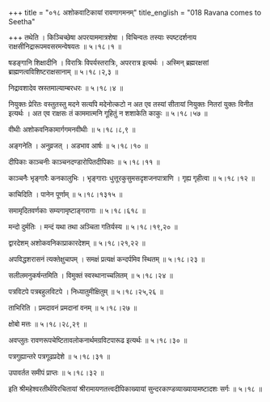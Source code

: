 +++
title = "०१८ अशोकवाटिकायां रावणागमनम्"
title_english = "018 Ravana comes to Seetha"

+++
तथेति । किञ्चिच्छेषा अपरयाममात्रशेषा । विचिन्वतः तस्याः स्पष्टदर्शनाय राक्षसीनिद्रारूपमवसरमन्वेषयतः  ॥  ५।१८।१  ॥   

  

षडङ्गानि शिक्षादीनि । विरात्रिः विपर्यस्तरात्रिः, अपररात्र इत्यर्थः । अस्मिन् ब्रह्मरक्षसां ब्राह्मणत्वविशिष्टराक्षसानाम्  ॥  ५।१८।२,३  ॥   

  

निद्रावशादेव स्रस्तमाल्याम्बरधरः  ॥  ५।१८।४  ॥   

  

नियुक्तः प्रेरितः वस्तुतस्तु मदने सत्यपि मदेनोत्कटो न अत एव तस्यां सीतायां नियुक्तः नितरां युक्तः विनीत इत्यर्थः । अत एव राक्षसः तं काममात्मनि गूहितुं न शशाकेति काकुः  ॥  ५।१८।५७  ॥   

  

वीथीः अशोकवनिकामार्गगमनवीथीः  ॥  ५।१८।८,९  ॥   

  

अङ्गनेति । अनुव्रजत् । अडभाव आर्षः  ॥  ५।१८।१०  ॥   

  

दीपिकाः काञ्चनीः काञ्चनदण्डारोपितदीपिकाः  ॥  ५।१८।११  ॥   

  

काञ्चनैः भृङ्गारैः कनकालुभिः । भृङ्गाराः धुत्तूरकुसुमसदृशजनपात्राणि । गृह्य गृहीत्वा  ॥  ५।१८।१२  ॥   

  

काचिदिति । पानेन पूर्णाम्  ॥  ५।१८।१३१५  ॥   

  

समामृदितवर्णकाः सम्यगामृष्टाङ्गरागाः  ॥  ५।१८।६१८  ॥   

  

मन्दो दुर्मतिः । मन्दं यथा तथा अञ्चिता गतिर्यस्य  ॥  ५।१८।१९,२०  ॥   

  

द्वारदेशम् अशोकवनिकाप्राकारदेशम्  ॥  ५।१८।२१,२२  ॥   

  

अपविद्धशरासनं त्यक्तेक्षुचापम् । समक्षं प्रत्यक्षं कन्दर्पमिव स्थितम्  ॥  ५।१८।२३  ॥   

  

सलीलमनुकर्षन्तमिति । विमुक्तं स्वस्थानाच्चलितम्  ॥  ५।१८।२४  ॥   

  

पत्रविटपे पत्रबहुलविटपे । निध्यातुमीक्षितुम्  ॥  ५।१८।२५,२६  ॥   

  

ताभिरिति । प्रमदावनं प्रमदानां वनम्  ॥  ५।१८।२७  ॥   

  

क्षोबो मत्तः  ॥  ५।१८।२८,२९  ॥   

  

अवप्लुतः रावणरूपचेष्टितावलोकनार्थमग्रविटपारूढ इत्यर्थः  ॥  ५।१८।३०  ॥   

  

पत्रगुह्यान्तरे पत्रगूढप्रदेशे  ॥  ५।१८।३१  ॥   

  

उपावर्तत समीपं प्राप्तः  ॥  ५।१८।३२  ॥   

  

इति श्रीमहेश्वरतीर्थविरचितायां श्रीरामायणतत्त्वदीपिकाख्यायां सुन्दरकाण्डव्याख्यायामष्टादशः सर्गः  ॥  ५।१८  ॥   

  


